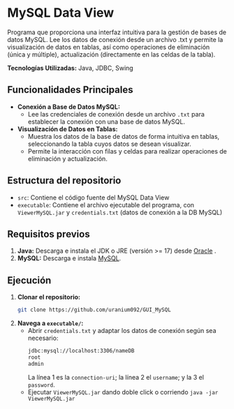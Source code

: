 # MySQL Data View

Programa que proporciona una interfaz intuitiva para la gestión de bases de datos MySQL. Lee los datos de conexión desde un archivo .txt y permite la visualización de datos en tablas, así como operaciones de eliminación (única y múltiple), actualización (directamente en las celdas de la tabla).

**Tecnologías Utilizadas:** Java, JDBC, Swing

## Funcionalidades Principales

* **Conexión a Base de Datos MySQL:**
    * Lee las credenciales de conexión desde un archivo `.txt` para establecer la conexión con una base de datos MySQL.
* **Visualización de Datos en Tablas:**
    * Muestra los datos de la base de datos de forma intuitiva en tablas, seleccionando la tabla cuyos datos se desean visualizar.
    * Permite la interacción con filas y celdas para realizar operaciones de eliminación y actualización.

## Estructura del repositorio

* `src`: Contiene el código fuente del MySQL Data View
* `executable`: Contiene el archivo ejecutable del programa, con `ViewerMySQL.jar` y `credentials.txt` (datos de conexión a la DB MySQL)

## Requisitos previos
1.  **Java:** Descarga e instala el JDK o JRE (versión >= 17) desde [Oracle](https://www.oracle.com/java/technologies/javase/jdk17-archive-downloads.html) .
2.  **MySQL:** Descarga e instala [MySQL](https://www.mysql.com/downloads/).

## Ejecución
1.  **Clonar el repositorio:**
    ```bash
    git clone https://github.com/uranium092/GUI_MySQL
    ```
2. **Navega a `executable/`:**
   * Abrir `credentials.txt` y adaptar los datos de conexión según sea necesario:
     ```bash
     jdbc:mysql://localhost:3306/nameDB
     root
     admin
     ```
     La línea 1 es la `connection-uri`; la línea 2 el `username`; y la 3 el `password`.
   * Ejecutar `ViewerMySQL.jar` dando doble click o corriendo `java -jar ViewerMySQL.jar`
